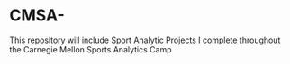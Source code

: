 # CMSA-
This repository will include Sport Analytic Projects I complete throughout the Carnegie Mellon Sports Analytics Camp
